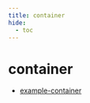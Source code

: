 ```yaml
---
title: container
hide:
  - toc
---
```


# container

- [example-container](/home/container-library/example-container/)  
  <small></small>